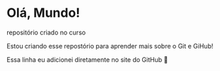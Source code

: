 # Olá, Mundo!
 repositório criado no curso

Estou criando esse repostório para aprender mais sobre o Git e GiHub!

Essa linha eu adicionei diretamente no site do GitHub 🦫
